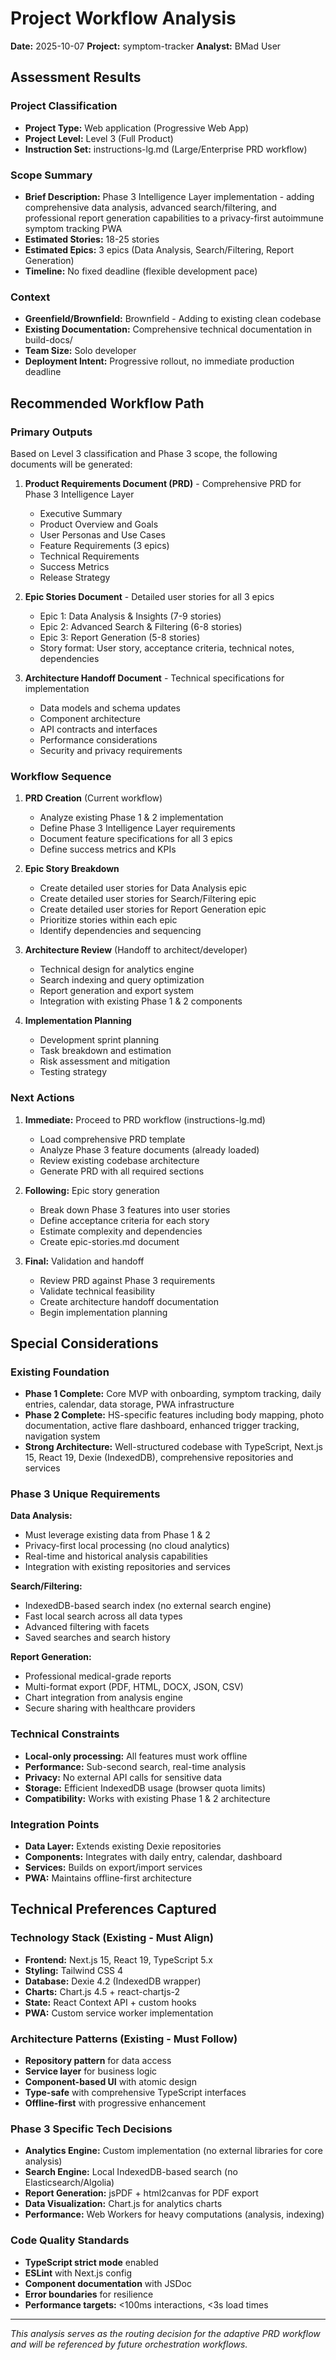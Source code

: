 # Project Workflow Analysis

**Date:** 2025-10-07
**Project:** symptom-tracker
**Analyst:** BMad User

## Assessment Results

### Project Classification

- **Project Type:** Web application (Progressive Web App)
- **Project Level:** Level 3 (Full Product)
- **Instruction Set:** instructions-lg.md (Large/Enterprise PRD workflow)

### Scope Summary

- **Brief Description:** Phase 3 Intelligence Layer implementation - adding comprehensive data analysis, advanced search/filtering, and professional report generation capabilities to a privacy-first autoimmune symptom tracking PWA
- **Estimated Stories:** 18-25 stories
- **Estimated Epics:** 3 epics (Data Analysis, Search/Filtering, Report Generation)
- **Timeline:** No fixed deadline (flexible development pace)

### Context

- **Greenfield/Brownfield:** Brownfield - Adding to existing clean codebase
- **Existing Documentation:** Comprehensive technical documentation in build-docs/
- **Team Size:** Solo developer
- **Deployment Intent:** Progressive rollout, no immediate production deadline

## Recommended Workflow Path

### Primary Outputs

Based on Level 3 classification and Phase 3 scope, the following documents will be generated:

1. **Product Requirements Document (PRD)** - Comprehensive PRD for Phase 3 Intelligence Layer
   - Executive Summary
   - Product Overview and Goals
   - User Personas and Use Cases
   - Feature Requirements (3 epics)
   - Technical Requirements
   - Success Metrics
   - Release Strategy

2. **Epic Stories Document** - Detailed user stories for all 3 epics
   - Epic 1: Data Analysis & Insights (7-9 stories)
   - Epic 2: Advanced Search & Filtering (6-8 stories)
   - Epic 3: Report Generation (5-8 stories)
   - Story format: User story, acceptance criteria, technical notes, dependencies

3. **Architecture Handoff Document** - Technical specifications for implementation
   - Data models and schema updates
   - Component architecture
   - API contracts and interfaces
   - Performance considerations
   - Security and privacy requirements

### Workflow Sequence

1. **PRD Creation** (Current workflow)
   - Analyze existing Phase 1 & 2 implementation
   - Define Phase 3 Intelligence Layer requirements
   - Document feature specifications for all 3 epics
   - Define success metrics and KPIs

2. **Epic Story Breakdown**
   - Create detailed user stories for Data Analysis epic
   - Create detailed user stories for Search/Filtering epic
   - Create detailed user stories for Report Generation epic
   - Prioritize stories within each epic
   - Identify dependencies and sequencing

3. **Architecture Review** (Handoff to architect/developer)
   - Technical design for analytics engine
   - Search indexing and query optimization
   - Report generation and export system
   - Integration with existing Phase 1 & 2 components

4. **Implementation Planning**
   - Development sprint planning
   - Task breakdown and estimation
   - Risk assessment and mitigation
   - Testing strategy

### Next Actions

1. **Immediate:** Proceed to PRD workflow (instructions-lg.md)
   - Load comprehensive PRD template
   - Analyze Phase 3 feature documents (already loaded)
   - Review existing codebase architecture
   - Generate PRD with all required sections

2. **Following:** Epic story generation
   - Break down Phase 3 features into user stories
   - Define acceptance criteria for each story
   - Estimate complexity and dependencies
   - Create epic-stories.md document

3. **Final:** Validation and handoff
   - Review PRD against Phase 3 requirements
   - Validate technical feasibility
   - Create architecture handoff documentation
   - Begin implementation planning

## Special Considerations

### Existing Foundation
- **Phase 1 Complete:** Core MVP with onboarding, symptom tracking, daily entries, calendar, data storage, PWA infrastructure
- **Phase 2 Complete:** HS-specific features including body mapping, photo documentation, active flare dashboard, enhanced trigger tracking, navigation system
- **Strong Architecture:** Well-structured codebase with TypeScript, Next.js 15, React 19, Dexie (IndexedDB), comprehensive repositories and services

### Phase 3 Unique Requirements

**Data Analysis:**
- Must leverage existing data from Phase 1 & 2
- Privacy-first local processing (no cloud analytics)
- Real-time and historical analysis capabilities
- Integration with existing repositories and services

**Search/Filtering:**
- IndexedDB-based search index (no external search engine)
- Fast local search across all data types
- Advanced filtering with facets
- Saved searches and search history

**Report Generation:**
- Professional medical-grade reports
- Multi-format export (PDF, HTML, DOCX, JSON, CSV)
- Chart integration from analysis engine
- Secure sharing with healthcare providers

### Technical Constraints
- **Local-only processing:** All features must work offline
- **Performance:** Sub-second search, real-time analysis
- **Privacy:** No external API calls for sensitive data
- **Storage:** Efficient IndexedDB usage (browser quota limits)
- **Compatibility:** Works with existing Phase 1 & 2 architecture

### Integration Points
- **Data Layer:** Extends existing Dexie repositories
- **Components:** Integrates with daily entry, calendar, dashboard
- **Services:** Builds on export/import services
- **PWA:** Maintains offline-first architecture

## Technical Preferences Captured

### Technology Stack (Existing - Must Align)
- **Frontend:** Next.js 15, React 19, TypeScript 5.x
- **Styling:** Tailwind CSS 4
- **Database:** Dexie 4.2 (IndexedDB wrapper)
- **Charts:** Chart.js 4.5 + react-chartjs-2
- **State:** React Context API + custom hooks
- **PWA:** Custom service worker implementation

### Architecture Patterns (Existing - Must Follow)
- **Repository pattern** for data access
- **Service layer** for business logic
- **Component-based UI** with atomic design
- **Type-safe** with comprehensive TypeScript interfaces
- **Offline-first** with progressive enhancement

### Phase 3 Specific Tech Decisions
- **Analytics Engine:** Custom implementation (no external libraries for core analysis)
- **Search Engine:** Local IndexedDB-based search (no Elasticsearch/Algolia)
- **Report Generation:** jsPDF + html2canvas for PDF export
- **Data Visualization:** Chart.js for analytics charts
- **Performance:** Web Workers for heavy computations (analysis, indexing)

### Code Quality Standards
- **TypeScript strict mode** enabled
- **ESLint** with Next.js config
- **Component documentation** with JSDoc
- **Error boundaries** for resilience
- **Performance targets:** <100ms interactions, <3s load times

---

_This analysis serves as the routing decision for the adaptive PRD workflow and will be referenced by future orchestration workflows._
